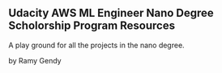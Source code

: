 ## Udacity AWS ML Engineer Nano Degree Scholorship Program Resources

A play ground for all the projects in the nano degree.

by Ramy Gendy